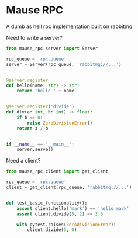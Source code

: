 Mause RPC
=========

A dumb as hell rpc implementation built on rabbitmq

Need to write a server?

```py
from mause_rpc.server import Server

rpc_queue = 'rpc.queue'
server = Server(rpc_queue, 'rabbitmq://...')


@server.register
def hello(name: str) -> str:
    return 'hello ' + name


@server.register('divide')
def div(a: int, b: int) -> float:
    if b == 0:
        raise ZeroDivisionError()
    return a / b


if __name__ == '__main__':
    server.serve()

```

Need a client?

```py
from mause_rpc.client import get_client

rpc_queue = 'rpc.queue'
client = get_client(rpc_queue, 'rabbitmq://...')


def test_basic_functionality():
    assert client.hello('mark') == 'hello mark'
    assert client.divide(5, 2) == 2.5

    with pytest.raises(ZeroDivisionError):
        client.divide(5, 0)
```
